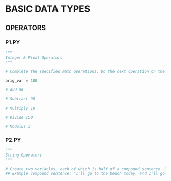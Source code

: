 #  BASIC DATA TYPES

## OPERATORS

### P1.PY



```python
"""
Integer & Float Operators
"""

# Complete the specified math operations. Do the next operation on the result from the previous operation.

orig_var = 100

# Add 50

# Subtract 90

# Multiply 10

# Divide 150

# Modulus 3

```


### P2.PY



```python
"""
String Operators
"""

# Create two variables, each of which is half of a compound sentence. Do NOT add any punctuation up front. Add the two variables together, and print the result.
## Example compound sentence: "I'll go to the beach today, and I'll go snorkeling." 
```

